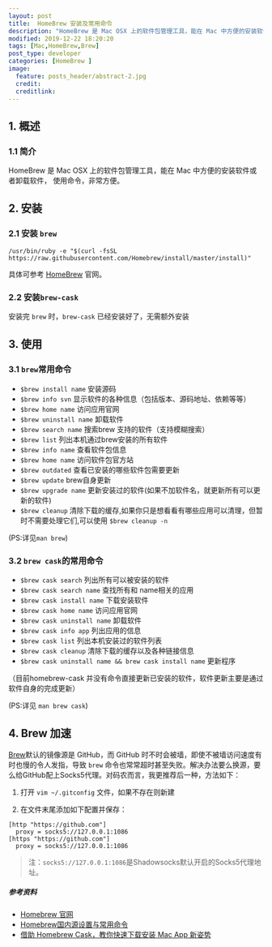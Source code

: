 ```yaml
---
layout: post
title:  HomeBrew 安装及常用命令
description: "HomeBrew 是 Mac OSX 上的软件包管理工具，能在 Mac 中方便的安装软件或者卸载软件， 使用命令，非常方便。"
modified: 2019-12-22 18:20:20
tags: [Mac,HomeBrew,Brew]
post_type: developer
categories: [HomeBrew ]
image:
  feature: posts_header/abstract-2.jpg
  credit:
  creditlink:
---
```



## 1. 概述

### 1.1 简介

HomeBrew 是 Mac OSX 上的软件包管理工具，能在 Mac 中方便的安装软件或者卸载软件， 使用命令，非常方便。

## 2. 安装

### 2.1 安装 `brew`

```
/usr/bin/ruby -e "$(curl -fsSL https://raw.githubusercontent.com/Homebrew/install/master/install)"
```

具体可参考 [HomeBrew][1] 官网。

### 2.2 安装`brew-cask`

安装完 `brew` 时，`brew-cask` 已经安装好了，无需额外安装

## 3. 使用


### 3.1 `brew`常用命令

- `$brew install name` 安装源码
- `$brew info svn` 显示软件的各种信息（包括版本、源码地址、依赖等等）
- `$brew home name` 访问应用官网
- `$brew uninstall name` 卸载软件
- `$brew search name`  搜索brew 支持的软件（支持模糊搜索）
- `$brew list` 列出本机通过brew安装的所有软件
- `$brew info name` 查看软件包信息
- `$brew home name` 访问软件包官方站
- `$brew outdated` 查看已安装的哪些软件包需要更新
- `$brew update` brew自身更新
- `$brew upgrade name`       更新安装过的软件(如果不加软件名，就更新所有可以更新的软件)
- `$brew cleanup` 清除下载的缓存,如果你只是想看看有哪些应用可以清理，但暂时不需要处理它们,可以使用 `$brew cleanup -n`

(PS:详见`man brew`)


### 3.2 `brew cask`的常用命令

- `$brew cask search` 列出所有可以被安装的软件
- `$brew cask search name` 查找所有和 name相关的应用
- `$brew cask install name` 下载安装软件
- `$brew cask home name` 访问应用官网
- `$brew cask uninstall name` 卸载软件
- `$brew cask info app` 列出应用的信息
- `$brew cask list` 列出本机安装过的软件列表
- `$brew cask cleanup` 清除下载的缓存以及各种链接信息
- `$brew cask uninstall name && brew cask install name` 更新程序 

（目前homebrew-cask 并没有命令直接更新已安装的软件，软件更新主要是通过软件自身的完成更新）

(PS:详见 `man brew cask`)

## 4. Brew 加速

[Brew][1]默认的镜像源是 GitHub，而 GitHub 时不时会被墙，即使不被墙访问速度有时也慢的令人发指，导致 `brew` 命令也常常超时甚至失败。解决办法要么换源，要么给GitHub配上Socks5代理。对码农而言，我更推荐后一种，方法如下：

1. 打开 `vim ~/.gitconfig` 文件，如果不存在则新建

2. 在文件末尾添加如下配置并保存：

```
[http "https://github.com"]
  proxy = socks5://127.0.0.1:1086
[https "https://github.com"]
  proxy = socks5://127.0.0.1:1086
```

> 注：`socks5://127.0.0.1:1086`是Shadowsocks默认开启的Socks5代理地址。



##### 参考资料

- [Homebrew 官网][1]
- [Homebrew国内源设置与常用命令](https://segmentfault.com/a/1190000008274997)
- [借助 Homebrew Cask，教你快速下载安装 Mac App 新姿势](https://sspai.com/post/32857)


[1]:https://brew.sh/index_zh-cn.html